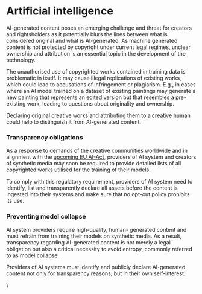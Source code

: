 # Artificial intelligence

AI-generated content poses an emerging challenge and threat for creators and rightsholders as it potentially blurs the lines between what is considered original and what is AI-generated. As machine generated content is not protected by copyright under current legal regimes, unclear ownership and attribution is an essential topic in the development of the technology.

The unauthorised use of copyrighted works contained in training data is problematic in itself. It may cause illegal replications of existing works, which could lead to accusations of infringement or plagiarism. E.g., in cases where an AI model trained on a dataset of existing paintings may generate a new painting that represents an edited version but that resembles a pre-existing work, leading to questions about originality and ownership.

Declaring original creative works and attributing them to a creative human could help to distinguish it from AI-generated content.

### Transparency obligations

As a response to demands of the creative communities worldwide and in alignment with the [upcoming EU AI-Act](https://www.europarl.europa.eu/doceo/document/TA-9-2023-0236\_EN.pdf), providers of AI system and creators of synthetic media may soon be required to provide detailed lists of all copyrighted works utilised for the training of their models.

To comply with this regulatory requirement, providers of AI system need to identify, list and transparently declare all assets before the content is ingested into their systems and make sure that no opt-out policy prohibits its use.

### Preventing model collapse

AI system providers require high-quality, human- generated content and must refrain from training their models on synthetic media. As a result, transparency regarding AI-generated content is not merely a legal obligation but also a critical necessity to avoid entropy, commonly referred to as model collapse.&#x20;

Providers of AI systems must identify and publicly declare AI-generated content not only for transparency reasons, but in their own self-interest.&#x20;

\


